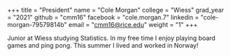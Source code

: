 +++
title = "President"
name = "Cole Morgan"
college = "Wiess"
grad_year = "2021"
github = "cmm16"
facebook = "cole.morgan.7"
linkedin = "cole-morgan-79579814b"
email = "cmm16@rice.edu"
weight = "1"
+++

Junior at Wiess studying Statistics.  In my free time I enjoy playing board
games and ping pong.  This summer I lived and worked in Norway!
